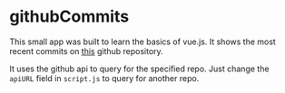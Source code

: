 # githubCommits
This small app was built to learn the basics of vue.js. It shows the most recent commits on [this](https://github.com/kjmj/tic-tac-toe) github repository.

It uses the github api to query for the specified repo. Just change the `apiURL` field in `script.js` to query for another repo.